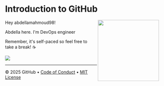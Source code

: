 # Introduction to GitHub

<img src="https://octodex.github.com/images/Professortocat_v2.png" align="right" height="200px" />

Hey abdellamahmoud98!

Abdella here. I'm DevOps engineer 

Remember, it's self-paced so feel free to take a break! ☕️

[![](https://img.shields.io/badge/Go%20to%20Exercise-%E2%86%92-1f883d?style=for-the-badge&logo=github&labelColor=197935)](https://github.com/abdellamahmoud98/skills-introduction-to-github/issues/1)

---

&copy; 2025 GitHub &bull; [Code of Conduct](https://www.contributor-covenant.org/version/2/1/code_of_conduct/code_of_conduct.md) &bull; [MIT License](https://gh.io/mit)

